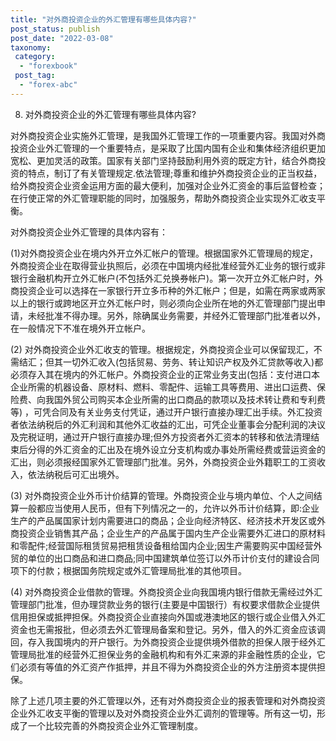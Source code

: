 ```yaml
---
title: "对外商投资企业的外汇管理有哪些具体内容?"
post_status: publish
post_date: "2022-03-08"
taxonomy:
 category: 
  - "forexbook"
 post_tag: 
  - "forex-abc"
---
```


8. 对外商投资企业的外汇管理有哪些具体内容?

对外商投资企业实施外汇管理，是我国外汇管理工作的一项重要内容。我国对外商投资企业外汇管理的一个重要特点，是采取了比国内国有企业和集体经济组织更加宽松、更加灵活的政策。国家有关部门坚持鼓励利用外资的既定方针，结合外商投资的特点，制订了有关管理规定.依法管理;尊重和维护外商投资企业的正当权益，给外商投资企业资金运用方面的最大便利，加强对企业外汇资金的事后监督检查；在行使正常的外汇管理职能的同时，加强服务，帮助外商投资企业实现外汇收支平衡。

对外商投资企业外汇管理的具体内容有：

(1)对外商投资企业在境内外开立外汇帐户的管理。根据国家外汇管理局的规定，外商投资企业在取得营业执照后，必须在中国境内经批准经营外汇业务的银行或非银行金融机构开立外汇帐户(不包括外汇兑换券帐户)。第一次开立外汇帐户时，外商投资企业可以选择在一家银行开立多币种的外汇帐户；但是，如需在两家或两家以上的银行或跨地区开立外汇帐户时，则必须向企业所在地的外汇管理部门提出申请，未经批准不得办理。另外，除确属业务需要，并经外汇管理部门批准者以外，在一般情况下不准在境外开立帐户。

(2) 对外商投资企业外汇收支的管理。根据规定，外商投资企业可以保留现汇，不需结汇；但其一切外汇收入(包括贸易、劳务、转让知识产权及外汇贷款等收入)都必须存入其在境内的外汇帐户。外商投资企业的正常业务支出(包括：支付进口本企业所需的机器设备、原材料、燃料、零配件、运输工具等费用、进出口运费、保险费、向我国外贸公司购买本企业所需的出口商品的款项以及技术转让费和专利费等) ，可凭合同及有关业务支付凭证，通过开户银行直接办理汇出手续。外汇投资者依法纳税后的外汇利润和其他外汇收益的汇出，可凭企业董事会分配利润的决议及完税证明，通过开户银行直接办理;但外方投资者外汇资本的转移和依法清理结束后分得的外汇资金的汇出及在境外设立分支机构或办事处所需经费或营运资金的汇出，则必须报经国家外汇管理部门批准。另外，外商投资企业外籍职工的工资收入，依法纳税后可汇出境外。

(3) 对外商投资企业外币计价结算的管理。外商投资企业与境内单位、个人之间结算一般都应当使用人民币，但有下列情况之一的，允许以外币计价结算，即:企业生产的产品属国家计划内需要进口的商品；企业向经济特区、经济技术开发区或外商投资企业销售其产品；企业生产的产品属于国内生产企业需要外汇进口的原材料和零配件;经营国际租赁贸易把租赁设备租给国内企业;因生产需要购买中国经营外贸的单位的出口商品和进口商品;同中国建筑单位签订以外币计价支付的建设合同项下的付款；根据国务院规定或外汇管理局批准的其他项目。

(4) 对外商投资企业借款的管理。外商投资企业向我国境内银行借款无需经过外汇管理部门批准，但办理贷款业务的银行(主要是中国银行）有权要求借款企业提供信用担保或抵押担保。外商投资企业直接向外国或港澳地区的银行或企业借入外汇资金也无需报批，但必须去外汇管理局备案和登记。另外，借入的外汇资金应该调回，存入我国境内的开户银行。为外商投资企业提供境外借款的担保人限于经外汇管理局批准的经营外汇担保业务的金融机构和有外汇来源的非金融性质的企业，它们必须有等值的外汇资产作抵押，并且不得为外商投资企业的外方注册资本提供担保。

除了上述几项主要的外汇管理以外，还有对外商投资企业的报表管理和对外商投资企业外汇收支平衡的管理以及对外商投资企业外汇调剂的管理等。所有这一切，形成了一个比较完善的外商投资企业外汇管理制度。

